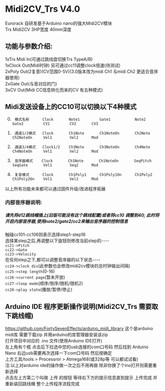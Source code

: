 # Midi2CV_Trs V4.0

Eurorack 自研发基于Arduino nano的强大Midi2CV模块  
Trs Midi2CV 3HP宽度 40mm深度  

## 功能与参数介绍:  

1xTrs Midi In(可通过跳线盘切换Trs TypeA/B)  
1xClock Out(Midi时钟) 另可通过cc11调整clock倍速(待测试)  
2xPoly Out(2复音)(CV范围0-5V)(3.0版本改为midi Ch1 与midi Ch2 更适合音序器使用)  
2xGate Out(与音对应的门)  
3xCV Out(Midi CC信息转化而来的CV 有五种模式)  

## Midi发送设备上的CC10可以切换以下4种模式  
0.      模式名称      Clock       Note1         Gate1           Note2         Gate2         CV1         CV2       CV3
1.      通道1/2模式   Clock       Ch1Note       Ch1NoteOn       Ch2Note       Ch2NoteOn     Vel1        Vel2      Mod
2.      通道3/4模式   Clock1/2    Ch3Note       Ch3NoteOn       Ch4Note       Ch4NoteOn     Vel1        Vel2      Mod
3.      音序器模式    Clock       Ch1Note       Ch1NoteOn       SeqPitch      SeqGate       Vel1        Seq2      Mod
4.      复音模式      Clock       Ch1Poly1      Ch1Poly1On      Ch1Poly2      Ch1Poly2On    Vel1        Vel2      Mod   

以上所有功能未来都可以通过固件升级/改进程序拓展  

### 内部音序器说明: 
##### 请先将d12跳线帽插上(旧版可能没有这个跳线配置)或者将cc10 调整到40; 此时将开启内部音序器,使用note2/gate2/cc2来输出音序器的控制信息  
触碰cc101-cc106则表示选择step1-step16  
选择某step之后,再调整以下旋钮则修改当前step的----  
`cc21->Pitch`  
`cc22->Gate`  
`cc23->Velocity`  
在任何step之下,都可以调整音序器的以下状态----  
`cc24->clock div`(此参数也会修改midi2cv模块的总时钟输出间隔)  
`cc25->step length`(0-16)  
`cc26->current page`(暂未开放)  
`cc27->loop mode`(顺序/倒序/随机/随机2)  
`cc28->play state`(播放/暂停/停止)  

## Arduino IDE 程序更新操作说明(Midi2CV_Trs 需要取下跳线帽)  

https://github.com/FortySevenEffects/arduino_midi_library   这个是arduino midi库 需要下载zip 并用arduino的库管理器安装该zip  
打开项目中对应的 .ino 文件(使用Arduino IDE打开)  
左上角有个框 点击后下拉选中您的usb连接的com口号码 然后找到 Arduino Nano 右边usb需要再次选择一下com口号码 然后按确定  
上方工具/tools > Processror > Atmega168(或328p等 可以都试试看)  
注:以上对arduino ide的操作做一次之后不用再做 除非你换了个ino打开则需要重新选择  
点击左上方第二个叫做 上传 的按钮 等待右下方的提示信息直到提示 上传完成 并重新装回跳线帽 整个上传程序流程完成  


